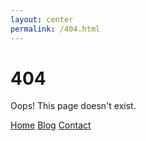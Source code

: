 ```yaml
---
layout: center
permalink: /404.html
---
```


# 404

Oops! This page doesn't exist.

<div class="mt3">
  <a href="{{ site.baseurl }}/" class="button button-blue button-big">Home</a>
  <a href="{{ site.baseurl }}/blog/" class="button button-blue button-big">Blog</a>
  <a href="{{ site.baseurl }}/contact/" class="button button-blue button-big">Contact</a>
</div>
